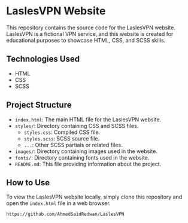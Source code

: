# LaslesVPN Website

This repository contains the source code for the LaslesVPN website. LaslesVPN is a fictional VPN service, and this website is created for educational purposes to showcase HTML, CSS, and SCSS skills.

## Technologies Used

- HTML
- CSS
- SCSS

## Project Structure

- `index.html`: The main HTML file for the LaslesVPN website.
- `styles/`: Directory containing CSS and SCSS files.
  - `styles.css`: Compiled CSS file.
  - `styles.scss`: SCSS source file.
  - `...`: Other SCSS partials or related files.
- `images/`: Directory containing images used in the website.
- `fonts/`: Directory containing fonts used in the website.
- `README.md`: This file providing information about the project.

## How to Use

To view the LaslesVPN website locally, simply clone this repository and open the `index.html` file in a web browser.

```bash
https://github.com/AhmedSaidRedwan/LaslesVPN
